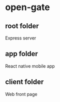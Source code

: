 # open-gate
 
## root folder
Express server
## app folder
React native mobile app
## client folder
Web front page
